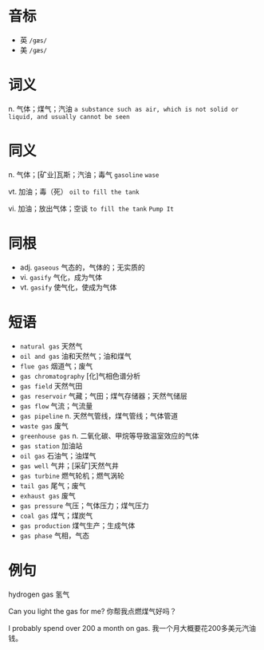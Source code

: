 # 音标

- 英 `/gæs/`
- 美 `/ɡæs/`

# 词义

n. 气体；煤气；汽油
`a substance such as air, which is not solid or liquid, and usually cannot be seen`

# 同义

n. 气体；[矿业]瓦斯；汽油；毒气
`gasoline` `wase`

vt. 加油；毒（死）
`oil` `to fill the tank`

vi. 加油；放出气体；空谈
`to fill the tank` `Pump It`

# 同根

- adj. `gaseous` 气态的，气体的；无实质的
- vi. `gasify` 气化，成为气体
- vt. `gasify` 使气化，使成为气体

# 短语

- `natural gas` 天然气
- `oil and gas` 油和天然气；油和煤气
- `flue gas` 烟道气；废气
- `gas chromatography` [化]气相色谱分析
- `gas field` 天然气田
- `gas reservoir` 气藏；气田；煤气存储器；天然气储层
- `gas flow` 气流；气流量
- `gas pipeline` n. 天然气管线，煤气管线；气体管道
- `waste gas` 废气
- `greenhouse gas` n. 二氧化碳、甲烷等导致温室效应的气体
- `gas station` 加油站
- `oil gas` 石油气；油煤气
- `gas well` 气井；[采矿]天然气井
- `gas turbine` 燃气轮机；燃气涡轮
- `tail gas` 尾气；废气
- `exhaust gas` 废气
- `gas pressure` 气压；气体压力；煤气压力
- `coal gas` 煤气；煤炭气
- `gas production` 煤气生产；生成气体
- `gas phase` 气相，气态

# 例句

hydrogen gas
氢气

Can you light the gas for me?
你帮我点燃煤气好吗？

I probably spend over 200 a month on gas.
我一个月大概要花200多美元汽油钱。


